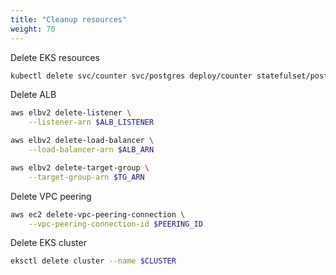 ```yaml
---
title: "Cleanup resources"
weight: 70
---
```


Delete EKS resources

```bash
kubectl delete svc/counter svc/postgres deploy/counter statefulset/postgres
```

Delete ALB

```bash
aws elbv2 delete-listener \
    --listener-arn $ALB_LISTENER

aws elbv2 delete-load-balancer \
    --load-balancer-arn $ALB_ARN

aws elbv2 delete-target-group \
    --target-group-arn $TG_ARN
```

Delete VPC peering

```bash
aws ec2 delete-vpc-peering-connection \
    --vpc-peering-connection-id $PEERING_ID
```

Delete EKS cluster

```bash
eksctl delete cluster --name $CLUSTER
```